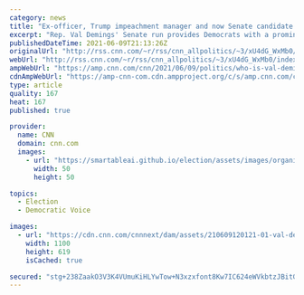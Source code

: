 ```yaml
---
category: news
title: "Ex-officer, Trump impeachment manager and now Senate candidate: Who is Rep. Val Demings"
excerpt: "Rep. Val Demings' Senate run provides Democrats with a prominent, nationally recognized candidate to challenge Republican incumbent Sen. Marco Rubio, a formidable opponent, in next year's general election.\n    \n"
publishedDateTime: 2021-06-09T21:13:26Z
originalUrl: "http://rss.cnn.com/~r/rss/cnn_allpolitics/~3/xU4dG_WxMb0/index.html"
webUrl: "http://rss.cnn.com/~r/rss/cnn_allpolitics/~3/xU4dG_WxMb0/index.html"
ampWebUrl: "https://amp.cnn.com/cnn/2021/06/09/politics/who-is-val-demings/index.html"
cdnAmpWebUrl: "https://amp-cnn-com.cdn.ampproject.org/c/s/amp.cnn.com/cnn/2021/06/09/politics/who-is-val-demings/index.html"
type: article
quality: 167
heat: 167
published: true

provider:
  name: CNN
  domain: cnn.com
  images:
    - url: "https://smartableai.github.io/election/assets/images/organizations/cnn.com-50x50.jpg"
      width: 50
      height: 50

topics:
  - Election
  - Democratic Voice

images:
  - url: "https://cdn.cnn.com/cnnnext/dam/assets/210609120121-01-val-demings-file-2020-super-tease.jpg"
    width: 1100
    height: 619
    isCached: true

secured: "stg+238ZaakO3V3K4VUmuKiHLYwTow+N3xzxfont8Kw7IC624eWVkbtzJBitGNi+in1AFbGvrzh1L2B8gYydqLt80lUg0HBH5pXHBOZ29l01XiLojI99q6Y55nDYImt4utQKaPEYx/aP238PIMs2lxMuS6mF7Amq4YF3QP6tdEUBGvXWd0nWT2GE35czFa6eopfXJhLOepeZ6OF3QkOXYUu3uBn2XCdEpe6dZhjv1nEd1j62RTo06Sk/xcGuwhj7ipEE+7BpxUpIFISUolapBzMaICY3oHtX9IB0jrUpK7qYo2BZXxP8gTSYWXItqWkRofsw1C/EGE5/pPEDq5g8MsxCcjQGLjtWDvfwYxM7dgc=;e/RETmhKxYIqQKDRTwz5aQ=="
---
```


